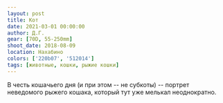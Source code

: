 ```yaml
---
layout: post
title: Кот
date: 2021-03-01 00:00:00
author: Д.Г.
gear: [70D, 55-250mm]
shoot_date: 2018-08-09
location: Нахабино
colors: ['220b07', '512014']
tags: [животные, кошки, рыжие кошки]
---
```

В честь кошачьего дня (и при этом -- не субкоты) -- портрет неведомого рыжего кошака, который тут уже мелькал неоднократно.
